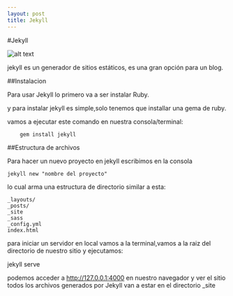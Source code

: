 ```yaml
---
layout: post
title: Jekyll
---
```


#Jekyll

![alt text](https://lh6.googleusercontent.com/-J8kfdciPh1Q/Uu6rTDBP21I/AAAAAAAABGI/v5s1EohB0Gc/s498/jekyll.png )


jekyll es un generador de sitios estáticos, es una gran opción para un blog.


##Instalacion

Para usar Jekyll lo primero va a ser instalar Ruby.

y para instalar jekyll es simple,solo tenemos que installar una gema de ruby.

vamos a ejecutar este comando en nuestra consola/terminal:

```bash
	gem install jekyll
```

##Estructura de archivos


Para hacer un nuevo proyecto en jekyll escribimos en la consola

	jekyll new "nombre del proyecto"

lo cual arma una estructura de directorio similar a esta:

	_layouts/
	_posts/
	_site
	_sass
	_config.yml
	index.html

para iniciar un servidor en local vamos a la terminal,vamos a la raiz del directorio de nuestro sitio y ejecutamos:

jekyll serve

podemos acceder a http://127.0.0.1:4000 en nuestro navegador y ver el sitio
todos los archivos generados por Jekyll van a estar en el directorio _site